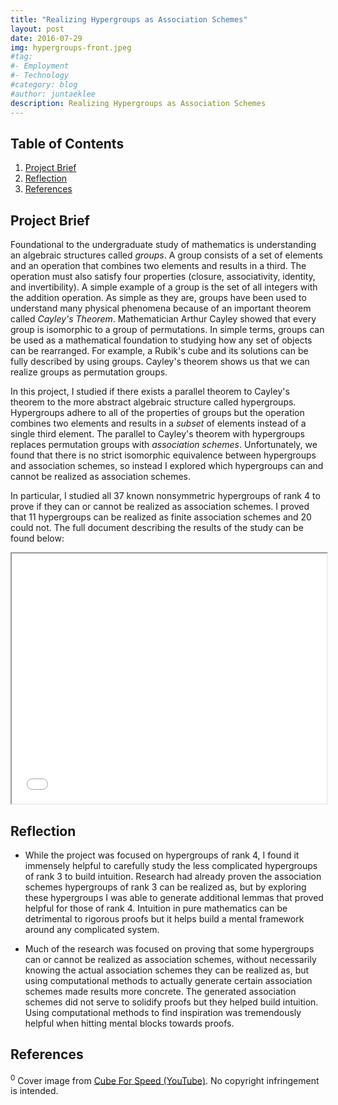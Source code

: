```yaml
---
title: "Realizing Hypergroups as Association Schemes"
layout: post
date: 2016-07-29
img: hypergroups-front.jpeg
#tag:
#- Employment
#- Technology
#category: blog
#author: juntaeklee
description: Realizing Hypergroups as Association Schemes
---
```


## Table of Contents
1. [Project Brief](#project-brief)
3. [Reflection](#reflection)
4. [References](#references)

## Project Brief

Foundational to the undergraduate study of mathematics is understanding an algebraic structures called *groups*. A group consists of a set of elements and an operation that combines two elements and results in a third. The operation must also satisfy four properties (closure, associativity, identity, and invertibility). A simple example of a group is the set of all integers with the addition operation. As simple as they are, groups have been used to understand many physical phenomena because of an important theorem called *Cayley's Theorem*. Mathematician Arthur Cayley showed that every group is isomorphic to a group of permutations. In simple terms, groups can be used as a mathematical foundation to studying how any set of objects can be rearranged. For example, a Rubik's cube and its solutions can be fully described by using groups. Cayley's theorem shows us that we can realize groups as permutation groups.

In this project, I studied if there exists a parallel theorem to Cayley's theorem to the more abstract algebraic structure called hypergroups. Hypergroups adhere to all of the properties of groups but the operation combines two elements and results in a *subset* of elements instead of a single third element. The parallel to Cayley's theorem with hypergroups replaces permutation groups with *association schemes*. Unfortunately, we found that there is no strict isomorphic equivalence between hypergroups and association schemes, so instead I explored which hypergroups can and cannot be realized as association schemes.

In particular, I studied all 37 known nonsymmetric hypergroups of rank 4 to prove if they can or cannot be realized as association schemes. I proved that 11 hypergroups can be realized as finite association schemes and 20 could not. The full document describing the results of the study can be found below:

<iframe src="/assets/doc/HypergroupsAssociationSchemes_leejuntaek.pdf" width="100%" height="400px"></iframe>

## Reflection

 - While the project was focused on hypergroups of rank 4, I found it immensely helpful to carefully study the less complicated hypergroups of rank 3 to build intuition. Research had already proven the association schemes hypergroups of rank 3 can be realized as, but by exploring these hypergroups I was able to generate additional lemmas that proved helpful for those of rank 4. Intuition in pure mathematics can be detrimental to rigorous proofs but it helps build a mental framework around any complicated system.

 - Much of the research was focused on proving that some hypergroups can or cannot be realized as association schemes, without necessarily knowing the actual association schemes they can be realized as, but using computational methods to actually generate certain association schemes made results more concrete. The generated association schemes did not serve to solidify proofs but they helped build intuition. Using computational methods to find inspiration was tremendously helpful when hitting mental blocks towards proofs.

## References

<sup>0</sup> Cover image from [Cube For Speed (YouTube)](https://www.youtube.com/watch?v=5cSb8kwyrMM). No copyright infringement is intended.